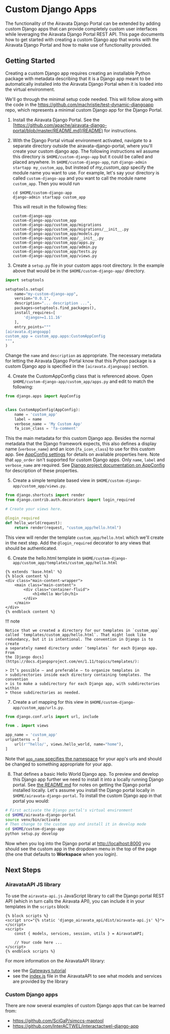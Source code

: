 # Custom Django Apps

The functionality of the Airavata Django Portal can be extended by adding custom
Django apps that can provide completely custom user interfaces while leveraging
the Airavata Django Portal REST API. This page documents how to get started with
creating a custom Django app that works with the Airavata Django Portal and how
to make use of functionality provided.

## Getting Started

Creating a custom Django app requires creating an installable Python package
with metadata describing that it is a Django app meant to be automatically
installed into the Airavata Django Portal when it is loaded into the virtual
environment.

We'll go through the minimal setup code needed. This will follow along with the
code in the <https://github.com/machristie/test-dynamic-djangoapp> repo, which
represents a minimal custom Django app for the Django Portal.

1.  Install the Airavata Django Portal. See the
    [https://github.com/apache/airavata-django-portal/blob/master/README.md](README)
    for instructions.
2.  With the Django Portal virtual environment activated, navigate to a separate
    directory outside the airavata-django-portal, where you'll create your
    custom django app. The following instructions wil assume this directory is
    `$HOME/custom-django-app` but it could be called and placed anywhere. In
    `$HOME/custom-django-app`, run `django-admin startapp my_custom_app`, but
    instead of _my_custom_app_ specify the module name you want to use. For
    example, let's say your directory is called `custom-django-app` and you want
    to call the module name `custom_app`. Then you would run

        cd $HOME/custom-django-app
        django-admin startapp custom_app

    This will result in the following files:

        custom-django-app
        custom-django-app/custom_app
        custom-django-app/custom_app/migrations
        custom-django-app/custom_app/migrations/__init__.py
        custom-django-app/custom_app/models.py
        custom-django-app/custom_app/__init__.py
        custom-django-app/custom_app/apps.py
        custom-django-app/custom_app/admin.py
        custom-django-app/custom_app/tests.py
        custom-django-app/custom_app/views.py

3.  Create a `setup.py` file in your custom apps root directory. In the example
    above that would be in the `$HOME/custom-django-app/` directory.

```python
import setuptools

setuptools.setup(
    name="my-custom-django-app",
    version="0.0.1",
    description="... description ...",
    packages=setuptools.find_packages(),
    install_requires=[
        'django>=1.11.16'
    ],
    entry_points="""
[airavata.djangoapp]
custom_app = custom_app.apps:CustomAppConfig
""",
)
```

Change the `name` and `description` as appropriate. The necessary metadata for
letting the Airavata Django Portal know that this Python package is a custom
Django app is specified in the `[airavata.djangoapp]` section.

4.  Create the CustomAppConfig class that is referenced above. Open
    `$HOME/custom-django-app/custom_app/apps.py` and edit to match the
    following:

```python
from django.apps import AppConfig


class CustomAppConfig(AppConfig):
    name = 'custom_app'
    label = name
    verbose_name = 'My Custom App'
    fa_icon_class = 'fa-comment'
```

This the main metadata for this custom Django app. Besides the normal metadata
that the Django framework expects, this also defines a display name
(`verbose_name`) and an icon (`fa_icon_class`) to use for this custom app. See
[AppConfig settings](./new_django_app.md#integrating-with-the-django-portal) for
details on available properties here. Note that `app_order` isn't supported for
custom Django apps. Only `name`, `label` and `verbose_name` are required. See
[Django project documentation on AppConfig](https://docs.djangoproject.com/en/1.11/ref/applications/#application-configuration)
for description of these properties.

5.  Create a simple template based view in
    `$HOME/custom-django-app/custom_app/views.py`.

```python
from django.shortcuts import render
from django.contrib.auth.decorators import login_required

# Create your views here.

@login_required
def hello_world(request):
    return render(request, "custom_app/hello.html")
```

This view will render the template `custom_app/hello.html` which we'll create in
the next step. Add the `@login_required` decorator to any views that should be
authenticated.

6.  Create the hello.html template in
    `$HOME/custom-django-app/custom_app/templates/custom_app/hello.html`

```django
{% extends 'base.html' %}
{% block content %}
<div class="main-content-wrapper">
    <main class="main-content">
        <div class="container-fluid">
            <h1>Hello World</h1>
        </div>
    </main>
</div>
{% endblock content %}
```

!!! note

    Notice that we created a directory for our templates in `custom_app`
    called `templates/custom_app/hello.html`. That might look like
    redundancy, but it is intentional. The convention in Django is to create
    a separately named directory under `templates` for each Django app. From
    the [Django docs](https://docs.djangoproject.com/en/1.11/topics/templates/):

    > It’s possible – and preferable – to organize templates in
    > subdirectories inside each directory containing templates. The convention
    > is to make a subdirectory for each Django app, with subdirectories within
    > those subdirectories as needed.

7.  Create a url mapping for this view in
    `$HOME/custom-django-app/custom_app/urls.py`.

```python
from django.conf.urls import url, include

from . import views

app_name = 'custom_app'
urlpatterns = [
    url(r'^hello/', views.hello_world, name="home"),
]
```

Note that
[`app_name` specifies the namespace](https://docs.djangoproject.com/en/1.11/topics/http/urls/#url-namespaces-and-included-urlconfs)
for your app's urls and should be changed to something appropriate for your app.

8. That defines a basic Hello World Django app. To preview and develop this
   Django app further we need to install it into a locally running Django
   portal. See
   [the README.md](https://github.com/apache/airavata-django-portal/blob/master/README.md)
   for notes on getting the Django portal installed locally. Let's assume you
   install the Django portal locally in `$HOME/airavata-django-portal`. To
   install the custom Django app in that portal you would:

```bash
# First activate the Django portal's virtual environment
cd $HOME/airavata-django-portal
source venv/bin/activate
# Then change to the custom app and install it in develop mode
cd $HOME/custom-django-app
python setup.py develop
```

Now when you log into the Django portal at <http://localhost:8000> you should
see the custom app in the dropdown menu in the top of the page (the one that
defaults to **Workspace** when you login).

## Next Steps

### AiravataAPI JS library

To use the `airavata-api.js` JavaScript library to call the Django portal REST
API (which in turn calls the Airavata API), you can include it in your templates
in the `scripts` block:

```django
{% block scripts %}
<script src="{% static 'django_airavata_api/dist/airavata-api.js' %}"></script>
<script>
    const { models, services, session, utils } = AiravataAPI;

    // Your code here ...
</script>
{% endblock scripts %}
```

For more information on the AiravataAPI library:

-   see the
    [Gateways tutorial](../tutorial/gateways2019_tutorial.md#tutorial-exercise-create-a-custom-django-app)
-   see the
    [index.js](https://github.com/apache/airavata-django-portal/blob/master/django_airavata/apps/api/static/django_airavata_api/js/index.js)
    file in the AiravataAPI to see what models and services are provided by the
    library

### Custom Django apps

There are now several examples of custom Django apps that can be learned from:

-   <https://github.com/SciGaP/simccs-maptool>
-   <https://github.com/InterACTWEL/interactactwel-django-app>
